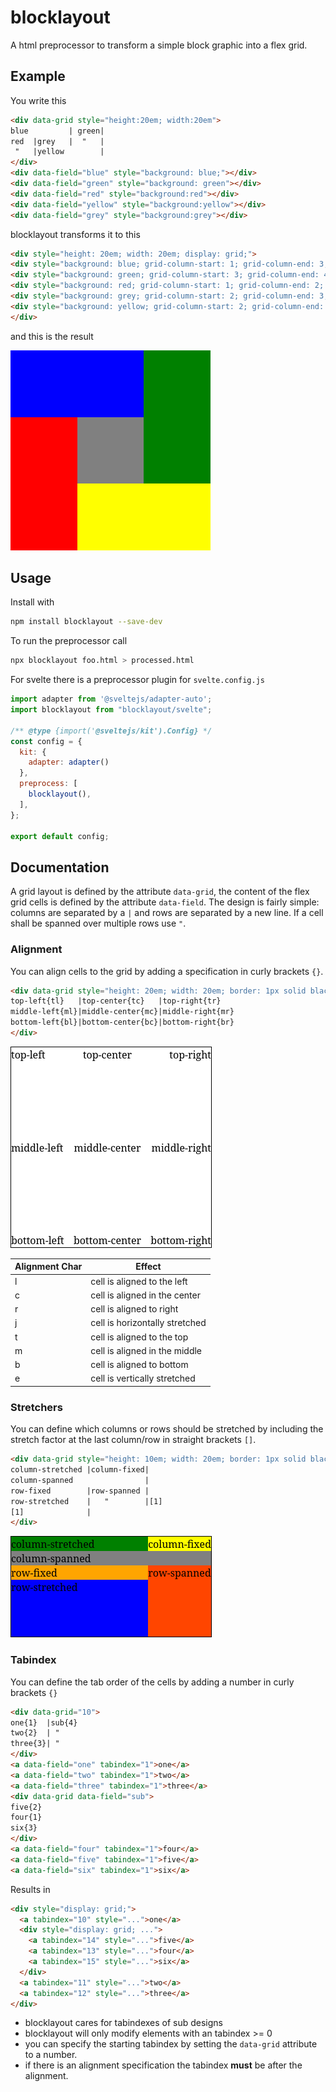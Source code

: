 # blocklayout

A html preprocessor to transform a simple block graphic into a flex grid.

## Example

You write this

```html
<div data-grid style="height:20em; width:20em">
blue         | green|
red  |grey   |  "   |
 "   |yellow        |
</div>
<div data-field="blue" style="background: blue;"></div>
<div data-field="green" style="background: green"></div>
<div data-field="red" style="background:red"></div>
<div data-field="yellow" style="background:yellow"></div>
<div data-field="grey" style="background:grey"></div>
```

blocklayout transforms it to this

```html
<div style="height: 20em; width: 20em; display: grid;">
<div style="background: blue; grid-column-start: 1; grid-column-end: 3; grid-row-start: 1; grid-row-end: 2;"></div>
<div style="background: green; grid-column-start: 3; grid-column-end: 4; grid-row-start: 1; grid-row-end: 3;"></div>
<div style="background: red; grid-column-start: 1; grid-column-end: 2; grid-row-start: 2; grid-row-end: 4;"></div>
<div style="background: grey; grid-column-start: 2; grid-column-end: 3; grid-row-start: 2; grid-row-end: 3;"></div>
<div style="background: yellow; grid-column-start: 2; grid-column-end: 4; grid-row-start: 3; grid-row-end: 4;"></div>
</div>
```

and this is the result

![intro](examples/intro.png)

## Usage

Install with

```bash
npm install blocklayout --save-dev
```

To run the preprocessor call

```bash
npx blocklayout foo.html > processed.html
```

For svelte there is a preprocessor plugin for `svelte.config.js`

```javascript
import adapter from '@sveltejs/adapter-auto';
import blocklayout from "blocklayout/svelte";

/** @type {import('@sveltejs/kit').Config} */
const config = {
  kit: {
    adapter: adapter()
  },
  preprocess: [
    blocklayout(),
  ],
};

export default config;
```

## Documentation

A grid layout is defined by the attribute `data-grid`, the content of the flex grid cells is defined by the attribute `data-field`. 
The design is fairly simple: columns are separated by a `|` and rows are separated by a new line.
If a cell shall be spanned over multiple rows use `"`.

### Alignment

You can align cells to the grid by adding a specification in curly brackets `{}`.

```html
<div data-grid style="height: 20em; width: 20em; border: 1px solid black">
top-left{tl}   |top-center{tc}   |top-right{tr}
middle-left{ml}|middle-center{mc}|middle-right{mr}
bottom-left{bl}|bottom-center{bc}|bottom-right{br}
</div>
```

![align](examples/align.png)

|Alignment Char | Effect                     |
|----           | ----                       |
|l              | cell is aligned to the left|
|c              | cell is aligned in the center |
|r              | cell is aligned to right |
|j              | cell is horizontally stretched|
|t              | cell is aligned to the top|
|m              | cell is aligned in the middle |
|b              | cell is aligned to bottom |
|e              | cell is vertically stretched|

### Stretchers

You can define which columns or rows should be stretched by including the stretch factor at the last column/row in straight brackets `[]`.

```html
<div data-grid style="height: 10em; width: 20em; border: 1px solid black">
column-stretched |column-fixed|
column-spanned                |
row-fixed        |row-spanned |
row-stretched    |   "        |[1]
[1]              |
</div>
```

![stretcher](examples/stretcher.png)

### Tabindex

You can define the tab order of the cells by adding a number in curly brackets `{}`

```html
<div data-grid="10">
one{1}  |sub{4}
two{2}  | "
three{3}| "
</div>
<a data-field="one" tabindex="1">one</a>
<a data-field="two" tabindex="1">two</a>
<a data-field="three" tabindex="1">three</a>
<div data-grid data-field="sub">
five{2}
four{1}
six{3}
</div>
<a data-field="four" tabindex="1">four</a>
<a data-field="five" tabindex="1">five</a>
<a data-field="six" tabindex="1">six</a>
```

Results in

```html
<div style="display: grid;">
  <a tabindex="10" style="...">one</a>
  <div style="display: grid; ...">
    <a tabindex="14" style="...">five</a>
    <a tabindex="13" style="...">four</a>
    <a tabindex="15" style="...">six</a>
  </div>
  <a tabindex="11" style="...">two</a>
  <a tabindex="12" style="...">three</a>
</div>
```

- blocklayout cares for tabindexes of sub designs
- blocklayout will only modify elements with an tabindex >= 0
- you can specify the starting tabindex by setting the `data-grid` attribute to a number.
- if there is an alignment specification the tabindex **must** be after the alignment.
